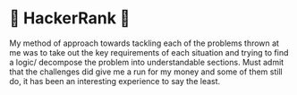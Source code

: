 # 🧬 HackerRank 🧬
My method of approach towards tackling each of the problems thrown at me was to take out the key requirements of each situation and trying to find a logic/ decompose the problem into 
understandable sections. Must admit that the challenges did give me a run for my money and some of them still do, it has been an interesting experience to say the least.
